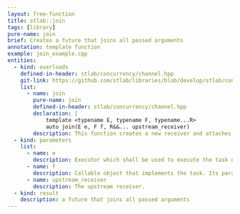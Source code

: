 ```yaml
---
layout: free-function
title: stlab::join
tags: [library]
pure-name: join
brief: Creates a future that joins all passed arguments
annotation: template function
example: join_example.cpp
entities:
  - kind: overloads
    defined-in-header: stlab/concurrency/channel.hpp
    git-link: https://github.com/stlab/libraries/blob/develop/stlab/concurrency/channel.hpp
    list:
      - name: join
        pure-name: join
        defined-in-header: stlab/concurrency/channel.hpp
        declaration: |
            template <typename E, typename F, typename...R>
            auto join(E e, F f, R&&... upstream_receiver)
        description: This function creates a new receiver and attaches the process `f` to it. The values coming from the upstream receiver are the parameters of `f`. The incoming upstream values are not passed one after the other to this process, but they are passed as a complete set of arguments to the process. So the last incoming upstream value triggers the execution of `f`.
  - kind: parameters
    list:
      - name: e
        description: Executor which shall be used to execute the task of `f`.
      - name: f
        description: Callable object that implements the task. Its parameters correspond to the results from the upstream receivers. It is called when all upstream receiver have provided its values.
      - name: upstream_receiver
        description: The upstream receiver.
  - kind: result
    description: a future that joins all passed arguments
---
```

